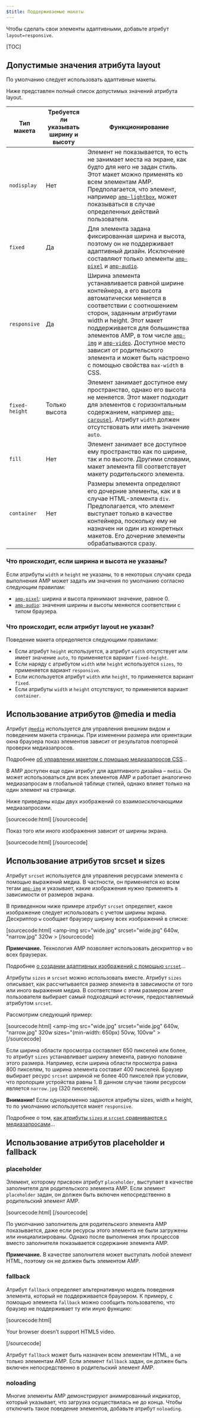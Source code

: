 ```yaml
---
$title: Поддерживаемые макеты
---
```



Чтобы сделать свои элементы адаптивными, добавьте атрибут `layout=responsive`.

[TOC]

## Допустимые значения атрибута layout

По умолчанию следует использовать адаптивные макеты.

Ниже представлен полный список допустимых значений атрибута layout.

<table>
  <thead>
    <tr>
      <th class="col-twenty" data-th="Layout type">Тип макета</th>
      <th class="col-twenty" data-th="Width/height required">Требуется ли указывать ширину и высоту</th>
      <th data-th="Behavior">Функционирование</th>
    </tr>
  </thead>
  <tbody>
    <tr>
      <td class="col-twenty" data-th="Layout type"><code>nodisplay</code></td>
      <td class="col-twenty" data-th="Description">Нет</td>
      <td data-th="Behavior">Элемент не показывается, то есть не занимает места на экране, как будто для него не задан стиль. Этот макет можно применять ко всем элементам AMP. Предполагается, что элемент, например <a href="/docs/reference/extended/amp-lightbox.html"><code>amp-lightbox</code></a>, может показываться в случае определенных действий пользователя.</td>
    </tr>
    <tr>
      <td class="col-twenty" data-th="Layout type"><code>fixed</code></td>
      <td class="col-twenty" data-th="Description">Да</td>
      <td data-th="Behavior">Для элемента задана фиксированная ширина и высота, поэтому он не поддерживает адаптивный дизайн. Исключение составляют только элементы <a href="/docs/reference/amp-pixel.html"><code>amp-pixel</code></a> и <a href="/docs/reference/extended/amp-audio.html"><code>amp-audio</code></a>.</td>
    </tr>
    <tr>
      <td class="col-twenty" data-th="Layout type"><code>responsive</code></td>
      <td class="col-twenty" data-th="Description">Да</td>
      <td data-th="Behavior">Ширина элемента устанавливается равной ширине контейнера, а его высота автоматически меняется в соответствии с соотношением сторон, заданным атрибутами width и height. Этот макет поддерживается для большинства элементов AMP, в том числе <a href="/docs/reference/amp-img.html"><code>amp-img</code></a> и <a href="/docs/reference/amp-video.html"><code>amp-video</code></a>. Доступное место зависит от родительского элемента и может быть настроено с помощью свойства <code>max-width</code> в CSS.</td>
    </tr>
    <tr>
      <td class="col-twenty" data-th="Layout type"><code>fixed-height</code></td>
      <td class="col-twenty" data-th="Description">Только высота</td>
      <td data-th="Behavior">Элемент занимает доступное ему пространство, однако его высота не меняется. Этот макет подходит для элементов с горизонтальным содержанием, например <a href="/docs/reference/extended/amp-carousel.html"><code>amp-carousel</code></a>. Атрибут <code>width</code> должен отсутствовать или иметь значение <code>auto</code>.</td>
    </tr>
    <tr>
      <td class="col-twenty" data-th="Layout type"><code>fill</code></td>
      <td class="col-twenty" data-th="Description">Нет</td>
      <td data-th="Behavior">Элемент занимает все доступное ему пространство как по ширине, так и по высоте. Другими словами, макет элемента fill соответствует макету родительского элемента.</td>
    </tr>
    <tr>
      <td class="col-twenty" data-th="Layout type"><code>container</code></td>
      <td class="col-twenty" data-th="Description">Нет</td>
      <td data-th="Behavior">Размеры элемента определяют его дочерние элементы, как и в случае HTML-элемента <code>div</code>. Предполагается, что элемент выступает только в качестве контейнера, поскольку ему не назначен ни один из конкретных макетов. Его дочерние элементы обрабатываются сразу.</td>
    </tr>
  </tbody>
</table>

### Что происходит, если ширина и высота не указаны?

Если атрибуты `width` и `height` не указаны, то в некоторых случаях среда выполнения AMP может задать им значения по умолчанию согласно следующим правилам:

* [`amp-pixel`](/docs/reference/amp-pixel.html): ширина и высота принимают значение, равное 0.
* [`amp-audio`](/docs/reference/extended/amp-audio.html): значения ширины и высоты меняются соответствии с типом браузера.

### Что происходит, если атрибут layout не указан?

Поведение макета определяется следующими правилами:

* Если атрибут `height` используется, а атрибут `width` отсутствует или имеет значение `auto`, то применяется вариант `fixed-height`.
* Если наряду с атрибутом `width` или `height` используется `sizes`, то применяется вариант `responsive`.
* Если используется атрибут `width` или `height`, то применяется вариант `fixed`.
* Если атрибуты `width` и `height` отсутствуют, то применяется вариант `container`.

## Использование атрибутов @media и media

Атрибут [`@media`](https://developer.mozilla.org/en-US/docs/Web/CSS/@media) используется для управления внешним видом и поведением макета страницы.
При изменении размера или ориентации окна браузера показ элементов зависит от результатов повторной проверки медиазапросов.

Подробнее [об управлении макетом с помощью медиазапросов CSS](https://developers.google.com/web/fundamentals/design-and-ui/responsive/fundamentals/use-media-queries?hl=en)...

В AMP доступен еще один атрибут для адаптивного дизайна – `media`.
Он может использоваться для всех элементов AMP и работает аналогично медиазапросам в глобальной таблице стилей, однако влияет только на один элемент на странице.

Ниже приведены коды двух изображений со взаимоисключающими медиазапросами.

[sourcecode:html]
<amp-img
    media="(min-width: 650px)"
    src="wide.jpg"
    width=466
    height=355
    layout="responsive" >
</amp-img>
[/sourcecode]

Показ того или иного изображения зависит от ширины экрана.

[sourcecode:html]
<amp-img
    media="(max-width: 649px)"
    src="narrow.jpg"
    width=527
    height=193
    layout="responsive" >
</amp-img>
[/sourcecode]

## Использование атрибутов srcset и sizes

Атрибут `srcset` используется для управления ресурсами элемента с помощью выражений медиа.
В частности, он применяется ко всем тегам [`amp-img`](/docs/reference/amp-img.html) и указывает, какие изображения нужно применять в зависимости от размеров экрана.

В приведенном ниже примере атрибут `srcset` определяет, какое изображение следует использовать с учетом ширины экрана.
Дескриптор `w` сообщает браузеру ширину всех изображений в списке:

[sourcecode:html]
<amp-img
    src="wide.jpg"
    srcset="wide.jpg" 640w,
           "narrow.jpg" 320w >
</amp-img>
[/sourcecode]

**Примечание.** Технология AMP позволяет использовать дескриптор `w` во всех браузерах.

Подробнее [о создании адаптивных изображений с помощью `srcset`](http://alistapart.com/article/using-responsive-images-now)...

Атрибуты `sizes` и `srcset` можно использовать вместе.
Атрибут `sizes` описывает, как рассчитывается размер элемента в зависимости от того или иного выражения медиа.
В соответствии с этим размером агент пользователя выбирает самый подходящий источник, предоставляемый атрибутом `srcset`.

Рассмотрим следующий пример:

[sourcecode:html]
<amp-img
    src="wide.jpg"
    srcset="wide.jpg" 640w,
           "narrow.jpg" 320w
    sizes="(min-width: 650px) 50vw, 100vw" >
</amp-img>
[/sourcecode]

Если ширина области просмотра составляет 650 пикселей или более, то атрибут `sizes` устанавливает ширину элемента, равную половине этого размера.
Например, если ширина области просмотра равна 800 пикселям, то ширина элемента составит 400 пикселей.
Браузер выбирает ресурс `srcset` шириной не более 400 пикселей при условии, что пропорции устройства равны 1. В данном случае таким ресурсом является `narrow.jpg` (320 пикселей).

**Внимание!** Если одновременно задаются атрибуты sizes, width и height, то по умолчанию используется макет `responsive`.

Подробнее о том, [как атрибуты `sizes` и `srcset` сравниваются с медиазапросами](https://ericportis.com/posts/2014/srcset-sizes/)...

## Использование атрибутов placeholder и fallback

### placeholder

Элемент, которому присвоен атрибут `placeholder`, выступает в качестве заполнителя для родительского элемента AMP.
Если элемент `placeholder` задан, он должен быть включен непосредственно в родительский элемент AMP.

[sourcecode:html]
<amp-anim src="animated.gif" width=466 height=355 layout="responsive" >
    <amp-img placeholder src="preview.png" layout="fill"></amp-img>
</amp-anim>
[/sourcecode]

По умолчанию заполнитель для родительского элемента AMP показывается, даже если ресурсы этого элемента не были загружены или инициализированы.
Однако после выполнения этих процессов вместо заполнителя показывается содержание элемента AMP.

**Примечание.** В качестве заполнителя может выступать любой элемент HTML, поэтому он не должен быть элементом AMP.

### fallback

Атрибут `fallback` определяет альтернативную модель поведения элемента, который не поддерживается браузером.
К примеру, с помощью элемента `fallback` можно сообщить пользователю, что браузер не поддерживает ту или иную функцию:

[sourcecode:html]
<amp-video width=400 height=300 src="https://yourhost.com/videos/myvideo.mp4"
    poster="myvideo-poster.jpg" >
  <div fallback>
        <p>Your browser doesn’t support HTML5 video.</p>
  </div>
</amp-video>
[/sourcecode]

Атрибут `fallback` может быть назначен всем элементам HTML, а не только элементам AMP.
Если элемент `fallback` задан, он должен быть включен непосредственно в родительский элемент AMP.

### noloading

Многие элементы AMP демонстрируют анимированный индикатор, который указывает, что загрузка осуществилась не до конца.
Чтобы отключить такое поведение элементов, добавьте атрибут `noloading`.
